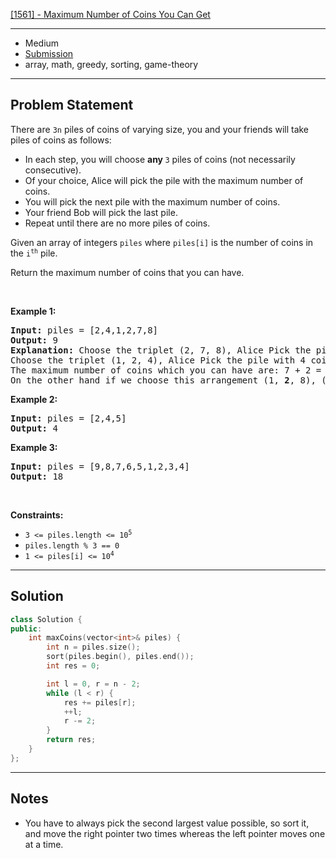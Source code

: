 [[1561] - Maximum Number of Coins You Can Get](https://leetcode.com/problems/maximum-number-of-coins-you-can-get)

---

- Medium
- [Submission](https://leetcode.com/problems/maximum-number-of-coins-you-can-get/submissions/1105343179/)
- array, math, greedy, sorting, game-theory

---

## Problem Statement

<p>There are <code>3n</code> piles of coins of varying size, you and your friends will take piles of coins as follows:</p>

<ul>
	<li>In each step, you will choose <strong>any </strong><code>3</code> piles of coins (not necessarily consecutive).</li>
	<li>Of your choice, Alice will pick the pile with the maximum number of coins.</li>
	<li>You will pick the next pile with the maximum number of coins.</li>
	<li>Your friend Bob will pick the last pile.</li>
	<li>Repeat until there are no more piles of coins.</li>
</ul>

<p>Given an array of integers <code>piles</code> where <code>piles[i]</code> is the number of coins in the <code>i<sup>th</sup></code> pile.</p>

<p>Return the maximum number of coins that you can have.</p>

<p>&nbsp;</p>
<p><strong class="example">Example 1:</strong></p>

<pre>
<strong>Input:</strong> piles = [2,4,1,2,7,8]
<strong>Output:</strong> 9
<strong>Explanation: </strong>Choose the triplet (2, 7, 8), Alice Pick the pile with 8 coins, you the pile with <strong>7</strong> coins and Bob the last one.
Choose the triplet (1, 2, 4), Alice Pick the pile with 4 coins, you the pile with <strong>2</strong> coins and Bob the last one.
The maximum number of coins which you can have are: 7 + 2 = 9.
On the other hand if we choose this arrangement (1, <strong>2</strong>, 8), (2, <strong>4</strong>, 7) you only get 2 + 4 = 6 coins which is not optimal.
</pre>

<p><strong class="example">Example 2:</strong></p>

<pre>
<strong>Input:</strong> piles = [2,4,5]
<strong>Output:</strong> 4
</pre>

<p><strong class="example">Example 3:</strong></p>

<pre>
<strong>Input:</strong> piles = [9,8,7,6,5,1,2,3,4]
<strong>Output:</strong> 18
</pre>

<p>&nbsp;</p>
<p><strong>Constraints:</strong></p>

<ul>
	<li><code>3 &lt;= piles.length &lt;= 10<sup>5</sup></code></li>
	<li><code>piles.length % 3 == 0</code></li>
	<li><code>1 &lt;= piles[i] &lt;= 10<sup>4</sup></code></li>
</ul>


---

## Solution

```cpp
class Solution {
public:
    int maxCoins(vector<int>& piles) {
        int n = piles.size();
        sort(piles.begin(), piles.end());
        int res = 0;

        int l = 0, r = n - 2;
        while (l < r) {
            res += piles[r];
            ++l;
            r -= 2;
        }
        return res;
    }
};
```

---

## Notes

- You have to always pick the second largest value possible, so sort it, and move the right pointer two times whereas the left pointer moves one at a time.
